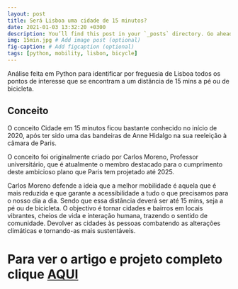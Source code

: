 ```yaml
---
layout: post
title: Será Lisboa uma cidade de 15 minutos?
date: 2021-01-03 13:32:20 +0300
description: You’ll find this post in your `_posts` directory. Go ahead and edit it and re-build the site to see your changes. # Add post description (optional)
img: 15min.jpg # Add image post (optional)
fig-caption: # Add figcaption (optional)
tags: [python, mobility, lisbon, bicycle]
---
```

Análise feita em Python para identificar por freguesia de Lisboa todos os pontos de interesse que se encontram a um distância de 15 mins a pé ou de bicicleta.

## Conceito

O conceito Cidade em 15 minutos ficou bastante conhecido no início de 2020, após ter sido uma das bandeiras de Anne Hidalgo na sua reeleição à câmara de Paris. 

O conceito foi originalmente criado por Carlos Moreno, Professor universitário, que é atualmente o membro destacado para o cumprimento deste ambicioso plano que Paris tem projetado até 2025.

Carlos Moreno defende a ideia que a melhor mobilidade é aquela que é mais reduzida e que garante a acessibilidade a tudo o que precisamos para o nosso dia a dia. Sendo que essa distância deverá ser até 15 mins, seja a pé ou de bicicleta.
O objectivo é tornar cidades e bairros em locais vibrantes, cheios de vida e interação humana, trazendo o sentido de comunidade. Devolver as cidades às pessoas combatendo as alterações climáticas e tornando-as mais sustentáveis.

# Para ver o artigo e projeto completo clique [AQUI](https://lisboa---cidade-de-15-minutos.webnode.pt/)

